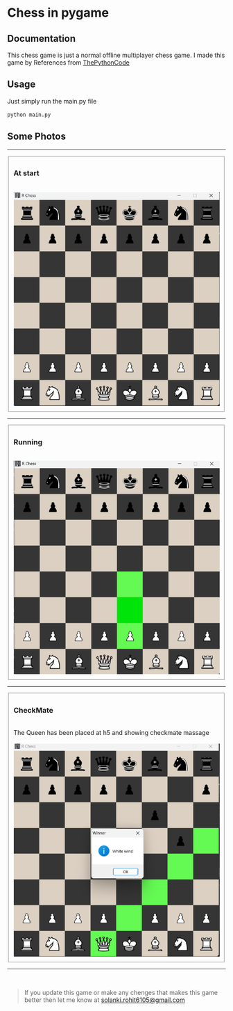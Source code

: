 # Chess in pygame


## Documentation
This chess game is just a normal offline multiplayer chess game.
I made this game by References from [ThePythonCode](https://www.thepythoncode.com/article/make-a-chess-game-using-pygame-in-python)


## Usage
Just simply run the main.py file
```python
python main.py
```

<div class="chess-imgs">

## Some Photos

<hr>
<fieldset>
  
### At start

<br>
<img src="screenshots/start.png"> 
  
</fieldset>
<hr>
<fieldset>

### Running

<br>
<img src="screenshots/run.png"> 
</fieldset>
<hr>
<fieldset>

### CheckMate

<br>
<span>The Queen has been placed at h5 and showing checkmate massage<span><br><br>
<img src="screenshots/checkmate.png"> 
</fieldset>
<hr>
</div>
<span style="padding: 30px">

>If you update this game or make any chenges that makes this game better then let me know at <span style="color: lightblue;">solanki.rohit6105@gmail.com</span>
</span>
